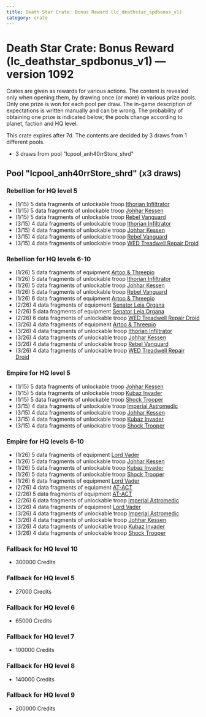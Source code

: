 ```yaml
---
title: Death Star Crate: Bonus Reward (lc_deathstar_spdbonus_v1)
category: crate
---
```


# Death Star Crate: Bonus Reward (lc_deathstar_spdbonus_v1) — version 1092

Crates are given as rewards for various actions. The content is revealed only when opening them, by drawing once (or more) in various prize pools. Only one prize is won for each pool per draw. The in-game description of expectations is written manually and can be wrong. The probability of obtaining one prize is indicated below; the pools change according to planet, faction and HQ level.

This crate expires after 7d. The contents are decided by 3 draws from 1 different pools.
  * 3 draws from pool "lcpool_anh40rrStore_shrd"

## Pool "lcpool_anh40rrStore_shrd" (x3 draws)

### Rebellion for HQ level 5

  * (1/15) 5 data fragments of unlockable troop [Ithorian Infiltrator](IthorianInfiltrator)
  * (1/15) 5 data fragments of unlockable troop [Johhar Kessen](RebelJohhar)
  * (1/15) 5 data fragments of unlockable troop [Rebel Vanguard](Vanguard)
  * (3/15) 4 data fragments of unlockable troop [Ithorian Infiltrator](IthorianInfiltrator)
  * (3/15) 4 data fragments of unlockable troop [Johhar Kessen](RebelJohhar)
  * (3/15) 4 data fragments of unlockable troop [Rebel Vanguard](Vanguard)
  * (3/15) 4 data fragments of unlockable troop [WED Treadwell Repair Droid](Treadwell)

### Rebellion for HQ levels 6-10

  * (1/26) 5 data fragments of equipment [Artoo & Threepio](eqpRebelArtoo)
  * (1/26) 5 data fragments of unlockable troop [Ithorian Infiltrator](IthorianInfiltrator)
  * (1/26) 5 data fragments of unlockable troop [Johhar Kessen](RebelJohhar)
  * (1/26) 5 data fragments of unlockable troop [Rebel Vanguard](Vanguard)
  * (1/26) 6 data fragments of equipment [Artoo & Threepio](eqpRebelArtoo)
  * (2/26) 4 data fragments of equipment [Senator Leia Organa](eqpRebelDiplomat)
  * (2/26) 5 data fragments of equipment [Senator Leia Organa](eqpRebelDiplomat)
  * (2/26) 6 data fragments of unlockable troop [WED Treadwell Repair Droid](Treadwell)
  * (3/26) 4 data fragments of equipment [Artoo & Threepio](eqpRebelArtoo)
  * (3/26) 4 data fragments of unlockable troop [Ithorian Infiltrator](IthorianInfiltrator)
  * (3/26) 4 data fragments of unlockable troop [Johhar Kessen](RebelJohhar)
  * (3/26) 4 data fragments of unlockable troop [Rebel Vanguard](Vanguard)
  * (3/26) 4 data fragments of unlockable troop [WED Treadwell Repair Droid](Treadwell)

### Empire for HQ level 5

  * (1/15) 5 data fragments of unlockable troop [Johhar Kessen](EmpireJohhar)
  * (1/15) 5 data fragments of unlockable troop [Kubaz Invader](KubazInvader)
  * (1/15) 5 data fragments of unlockable troop [Shock Trooper](Shock)
  * (3/15) 4 data fragments of unlockable troop [Imperial Astromedic](R5Medic)
  * (3/15) 4 data fragments of unlockable troop [Johhar Kessen](EmpireJohhar)
  * (3/15) 4 data fragments of unlockable troop [Kubaz Invader](KubazInvader)
  * (3/15) 4 data fragments of unlockable troop [Shock Trooper](Shock)

### Empire for HQ levels 6-10

  * (1/26) 5 data fragments of equipment [Lord Vader](eqpEmpireLordVader)
  * (1/26) 5 data fragments of unlockable troop [Johhar Kessen](EmpireJohhar)
  * (1/26) 5 data fragments of unlockable troop [Kubaz Invader](KubazInvader)
  * (1/26) 5 data fragments of unlockable troop [Shock Trooper](Shock)
  * (1/26) 6 data fragments of equipment [Lord Vader](eqpEmpireLordVader)
  * (2/26) 4 data fragments of equipment [AT-ACT](eqpEmpireCargoGreatDane)
  * (2/26) 5 data fragments of equipment [AT-ACT](eqpEmpireCargoGreatDane)
  * (2/26) 6 data fragments of unlockable troop [Imperial Astromedic](R5Medic)
  * (3/26) 4 data fragments of equipment [Lord Vader](eqpEmpireLordVader)
  * (3/26) 4 data fragments of unlockable troop [Imperial Astromedic](R5Medic)
  * (3/26) 4 data fragments of unlockable troop [Johhar Kessen](EmpireJohhar)
  * (3/26) 4 data fragments of unlockable troop [Kubaz Invader](KubazInvader)
  * (3/26) 4 data fragments of unlockable troop [Shock Trooper](Shock)

### Fallback for HQ level 10

  * 300000 Credits

### Fallback for HQ level 5

  * 27000 Credits

### Fallback for HQ level 6

  * 65000 Credits

### Fallback for HQ level 7

  * 100000 Credits

### Fallback for HQ level 8

  * 140000 Credits

### Fallback for HQ level 9

  * 200000 Credits